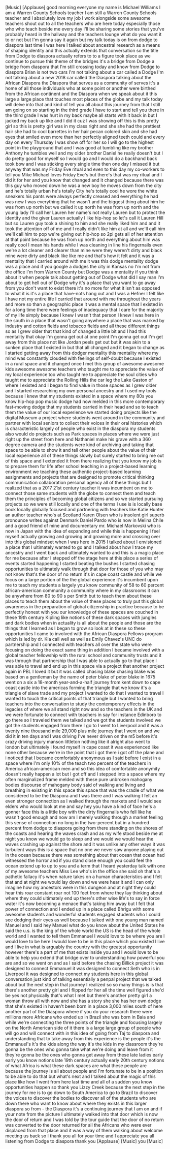 
[Music]
[Applause]
good morning everyone my name is Michael
Williams
I am a Warren County Schools teacher I
am still a Warren County Schools teacher
and I absolutely love my job I work
alongside some awesome teachers shout
out to all the teachers who are here
today especially those who who teach
beside me every day I&#39;ll be sharing some
stories that you&#39;ve probably heard in
the hallway and the teachers lounge what
do you want it to or not but I&#39;m gonna
say it again
but my talk today is on from dodge to
diaspora last time I was here I talked
about ancestral research as a means of
shaping identity and this actually
extends that conversation so the title
from Dodge to diaspora actually refers
to to a figure took place as we continue
to pursue this theme of the bridges it&#39;s
a bridge from Dodge a bridge from
diaspora that I&#39;m still crossing today
and know from Dodge to diaspora Brian is
not two cars I&#39;m not talking about a car
called a Dodge I&#39;m not talking about a
new 2018 car called the Diaspora talking
about the African Diaspora the Diaspora
that serves as a community of serves
it&#39;s a home of all those individuals who
at some point or another were birthed
from the African continent and the
Diaspora when we speak about it this
large a large place that touches most
places of the globe and my talk today
will delve into that and kind of tell
you all about this journey from that I
still am going on so starting in the
third grade I have to start and tell you
there in the third grade I was hurt in
my back
maybe all starts with it back in but I
jacked my back up like and I did it cuz
I was showing off this is this pretty
girl so this is pretty girl was in my
class right and she she had the
prettiest hair she had to cool barrettes
in her hair pecan colored skin and she
had eyes that smiled even more than her
perfectly aligned teeth could and every
day on every Thursday I was show off for
her so I will go to the highest point in
the playground that
and I was good at tumbling like my
brother Anthony he tumbles well and my
older brother Daniel he really doesn&#39;t
but I do pretty good for myself so I
would go and I would do a backhand back
took bow and I was sticking every single
time then one day I missed it but anyway
that was my Friday Eve ritual and even
to this day my co-workers to tell you
Mike Michael loves Friday Eve&#39;s but
there&#39;s that was my ritual and I did it
for her and you know that changed and it
changed because there was this guy who
moved down he was a new boy he moves
down from the city and he&#39;s totally
urban he&#39;s totally City he&#39;s totally
cool he wore the white sneakers his
pants were always perfectly creased and
everything he had was new I was
everything that he wasn&#39;t and the
biggest thing about him he was from up
north but we called it up north he was
from up north and the young lady I&#39;ll
call her Lauren her name&#39;s not really
Lauren but to protect the identity and
the giver Lauren actually I like hip-hop
so let&#39;s call it Lauren Hill but so
Lauren guy took a shining to him and she
really liked him and and it took the
attention off of me and I really didn&#39;t
like him at all and we&#39;ll call him we&#39;ll
call him to pop we&#39;re giving out hip-hop
so 2pi gets all of her attention at that
point because he was from up north and
everything about him was really cool I
mean his hands while I was cleaning in
line his fingernails even we&#39;re a lot
cleaner and clearer than mine were they
weren&#39;t dirty and black mine were dirty
and black like like me and that&#39;s how it
felt and it was a mentality that I
carried around with me it was this dodge
mentality dodge was a place and if you
google a dodges the city in Kansas no
I&#39;m not from the office I&#39;m from Warren
County but Dodge was a mentality if you
think about it when people talk about
getting out of Dodge what did I say man
I&#39;m about to get hell out of Dodge why
it&#39;s a place that you want to go away
from you don&#39;t want to exist there it&#39;s
no more for what it isn&#39;t as opposed to
what it is it&#39;s a place that have-nots
hang out and I was a Hefner I felt like
I have not my entire life I carried that
around with me throughout the years and
more so than a geographic place it was a
mental space that I existed in for a
long time there were feelings of
inadequacy that I care
for the majority of my life simply
because I knew I wasn&#39;t that person I
knew I was here in the south in a place
that wasn&#39;t going anywhere a place that
was marked by industry and cotton fields
and tobacco fields and all these
different things so as I grew older that
that kind of changed a little bit and I
had this mentality that okay I&#39;m gonna
get out at one point I&#39;m gonna get out
I&#39;m get away from this place not like
Jordan peels get out but it was akin to
a sunken place that I existed in but
that all changed and it began to change
as I started getting away from this
dodger mentality this mentality where my
mind was constantly clouded with
feelings of self-doubt because I existed
in a rural space and it changed once I
met this group of awesome awesome kids
awesome awesome
teachers who taught me to appreciate the
value of my local experience too who
taught me to appreciate the soul cities
who taught me to appreciate the Rolling
Hills the car leg the Lake Gaston of
where I existed and I began to find
value in those spaces as I grew older
and I started researching my own
personal ancestry and I used my tools
because I knew that my students existed
in a space where my 80s you know hip-hop
pop music dodge had now melded in this
more contemporary fast-moving dodge that
my students carried in their head and so
to teach them the value of our local
experience we started doing projects
like the digital Museum a project where
students went around in the community
and partner with local seniors to
collect their voices in their oral
histories which is characteristic
largely of people who exist in the
diaspora my students also would do
projects such as Park spaces in places
where we were just right up the street
from here and Nathaniel make his grave
with a 360 degree camera and the
students were kind of archiving and
taking that space to be able to show it
and tell other people about the value of
their local experience all of these
things slowly but surely started to
bring me out of this space and I
extended it from there realizing that
you know my job is to prepare them for
life after school teaching in a
project-based learning environment we
teaching these authentic project-based
learning assignments and projects that
are designed to promote critical
thinking communication collaboration
personal agency all of these things but
I realized that as a 2017 21st century
teacher it was incumbent on me to
connect those same students with the
globe to connect them and teach them the
principles of becoming global citizens
and so we started pursuing projects so
we were still locally and one of the
terms I use is is locally base book
locally globally focused and partnering
with teachers like Katie Hunter an
author teacher who&#39;s at Scotland Karen
Olsen who is insolent girl superb
pronounce writes against Denmark
Daniel Pardo who is now in Melina Chile
and a good friend of mine and
documentary mr. Michael Markovski who is
now in Japan with the idea of expanding
and while this is happening I feel
myself actually growing and growing and
growing more and crossing over into this
global mindset when I was here in 2015 I
talked about I envisioned a place that I
ultimately wanted to go and I talked
about how I trace my ancestry and I went
back and ultimately wanted to and this
is a magic place for me because after I
stepped off the stage here at this place
a series of events started happening I
started beating the bushes I started
chasing opportunities to ultimately walk
through that door for those of you who
may not know that&#39;s the door of no
return it&#39;s in cape coast castle and
while we focus on a large portion of the
the global experience it&#39;s incumbent
upon me to teach my students a largely
you know community of 58 to 60 percent
african-american community a community
where in my classrooms it can be
anywhere from 80 to 90 s per Smith but
to teach them about these places to
teach them about the value of these
places to truly put this global
awareness in the preparation of global
citizenship in practice because to be
perfectly honest with you our knowledge
of these spaces are couched in these
19th century Kipling like notions of
these dark spaces with
jungles and dark bodies when in
actuality is all about the people and
those are the things that I learned as I
began to grow so look at in these so
these opportunities
I came to involved with the African
Diaspora Fellows program which is led by
dr. Kia call well as well as Emily
Chavez&#39;s UNC do partnership and I
connected with teachers all over the
state who were focusing on doing the
exact same thing in addition I became
involved with a global teacher
fellowship with the rural school and
community trusts and it was through that
partnership that I was able to actually
go to that place I was able to travel
and end up in this space via a project
that another project again in PBL I
loved it but it was called chasing blake
chasing blake was based on a gentleman
by the name of peter blake of peter
blake in 1675 went on a six a 18-month
year-and-a-half journey from kent down
to cape coast castle into the americas
forming the triangle that we know it&#39;s a
triangle of slave trade and my project I
wanted to do that I wanted to travel I
wanted to touch the critical points of
that triangle but I wanted to bring
teachers into the conversation to study
the contemporary effects in the legacies
of where we all stand right now and so
the teachers in the UK and we were
fortunate to connect with teachers in
say for instance Edinboro to go there so
I traveled them we talked and we got the
students involved we got the students
engaged from there I go to I went to
Liverpool and it was a twenty nine
thousand mile 29,000 plus mile journey
that I went on and we did it in ten days
and I was driving I&#39;ve never driven on
the m5 before it&#39;s crazy driving injury
manson littleton nothing like it alright
also went to london but ultimately i
found myself in cape coast it was
experienced like none other because
we&#39;re in the point that i got there i
got off the plane and i noticed that
I became comfortably anonymous as I said
before I exist in a space where I&#39;m only
10% of the teach two percent of the
teachers in America african-american men
and so this idea of comfortable
anonymity doesn&#39;t really happen a lot
but I got off and I stepped into a space
where my often marginalized frame melded
with these pure unbroken mahogany bodies
discourse of mahogany body said of
walking and living and breathing in
existing in this space this space that
was the cradle of what we considered to
be the Diaspora and I was there and I
was walking I felt an even stronger
connection as I walked through the
markets and I would see elders who would
look at me and say hey you have a kind
of face he&#39;s a gonner face this is a
little boy with the dirty fingernails
who fell like he wasn&#39;t good enough and
now am I merely walking through a market
feeling this sense of connection no long
in the two-percent but in a hundred
percent from dodge to diaspora going
from there standing on the shores of the
coasts and hearing the waves crash and
as my wife stood beside me at night you
know we would go to sleep and we would
we would hear the waves crashing up
against the shore and it was unlike any
other ways it was turbulent ways this is
a space that no one we never saw anyone
playing out in the ocean because there
was something about that ocean that
ocean had witnessed the horror and if
you stand close enough you could feel
the ocean extend up to up to you and a
term that I heard yesterday talk with
one of my awesome teachers Miss Lee
who&#39;s in the office she said oh that&#39;s a
pathetic fallacy it&#39;s when nature takes
on a human characteristics and I felt
that and at night we would lay down and
we were hear it and I can only imagine
how my ancestors were in this dungeon
and at night they could hear this roar
constant roar not 100 feet from where
they lay thinking about where they could
ultimately end up there&#39;s other wise
life&#39;s to say
in force water it&#39;s now becoming a
menace that&#39;s taking him away but I felt
that power of connection and I ended up
in a place called Bhrigu with some
awesome students and wonderful students
engaged students who I could see dodging
their eyes as well because I talked with
one young man named Manuel and I said
hey Manuel what do you know about the
United States he said the u.s. is the
king of the whole world
the US is the head of the whole world
and I wanted to tell them Emmanuel I
would love to be where you are I would
love to be here I would love to be in
this place which you existed I live and
I live in what is arguably the country
with the greatest opportunity however
there&#39;s a part of me that exists inside
you and I would love to be able to help
you extend that bridge over to
understanding how powerful you are and
so we went on and as I said before the
chasing Billick project it was designed
to connect Emmanuel it was designed to
connect Seth who is in Liverpool it was
designed to connect my students here in
this global conversation just kind of
talking essentially a penpal project
that we talked about but the next step
in that journey I realized so so many
things is is that there&#39;s another pretty
girl and I flipped for her all the time
well figured she&#39;d be yes not physically
that&#39;s what I met but there&#39;s another
pretty girl a woman throw all with now
and she has a story she she has her own
dodge that she&#39;s existed in haven&#39;t been
born in a place 3,000 miles south of
here another part of the Diaspora where
if you do your research there were
millions more Africans who ended up in
Brazil she was born in Baia and while
we&#39;re connecting the three points of the
triangle and focusing largely on the
North American side of it there is a
large large group of people who will go
and will connect with in this idea of
going from Taj to diaspora and
understanding that to take away from
this experience is the people it&#39;s the
Emmanuel&#39;s it&#39;s the kids along the way
it&#39;s the kids in my classroom they&#39;re
gonna be the ones who gonna take what
we&#39;re doing and leave from it they&#39;re
gonna be the ones who gonna get away
from these late ladies early early you
know notions late 19th century actually
early 20th century notions of what
Africa is what these dark spaces are
what these people are because the
journey is all about people and I&#39;m
fortunate to be in a position to be able
to do that but what&#39;s next and I talked
about the magic of this place like how I
went from here last time and all of a
sudden you know opportunities happen so
thank you Lizzy Creek because the next
step in the journey for me is to go down
to South America to go to Brazil to
discover the voices to discover the
bodies to discover all of the students
who are down there who want to know
about where they exists in this larger
diaspora so from - the Diaspora it&#39;s a
continuing journey that I am on and if
your note from the picture I ultimately
walked into that door which is now the
door of return and I was told by the
tour guide that the door of no return
was converted to the door returned for
all the Africans who were ever displaced
from that place and it was a way of them
walking about welcome
meeting us back so I thank you all for
your time and I appreciate you all
listening from Dodge to diaspora thank
you
[Applause]
[Music]
you
[Music]
